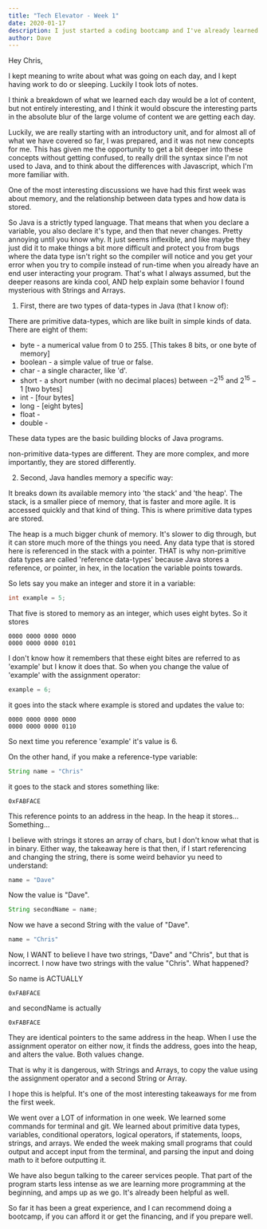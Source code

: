 ```yaml
---
title: "Tech Elevator - Week 1"
date: 2020-01-17
description: I just started a coding bootcamp and I've already learned a lot.
author: Dave
---
```


Hey Chris,

I kept meaning to write about what was going on each day, and I kept having work to do or sleeping. Luckily I took lots of notes.

I think a breakdown of what we learned each day would be a lot of content, but not entirely interesting, and I think it would obscure the interesting parts in the absolute blur of the large volume of content we are getting each day.

Luckily, we are really starting with an introductory unit, and for almost all of what we have covered so far, I was prepared, and it was not new concepts for me. This has given me the opportunity to get a bit deeper into these concepts without getting confused, to really drill the syntax since I'm not used to Java, and to think about the differences with Javascript, which I'm more familiar with.

One of the most interesting discussions we have had this first week was about memory, and the relationship between data types and how data is stored. 

So Java is a strictly typed language. That means that when you declare a variable, you also declare it's type, and then that never changes. Pretty annoying until you know why. It just seems inflexible, and like maybe they just did it to make things a bit more difficult and protect you from bugs where the data type isn't right so the compiler will notice and you get your error when you try to compile instead of run-time when you already have an end user interacting your program. That's what I always assumed, but the deeper reasons are kinda cool, AND help explain some behavior I found mysterious with Strings and Arrays.

1) First, there are two types of data-types in Java (that I know of):

There are primitive data-types, which are like built in simple kinds of data. There are eight of them:

 - byte - a numerical value from 0 to 255.  [This takes 8 bits, or one byte of memory]
 - boolean - a simple value of true or false. 
 - char - a single character, like 'd'. 
 - short - a short number (with no decimal places) between $-2^{15}$ and $2^{15}-1$ [two bytes]  
 - int -  [four bytes]
 - long -  [eight bytes]
 - float -  
 - double -  

 These data types are the basic building blocks of Java programs. 

 non-primitive data-types are different. They are more complex, and more importantly, they are stored differently.

2) Second, Java handles memory a specific way:

It breaks down its available memory into 'the stack' and 'the heap'. The stack, is a smaller piece of memory, that is faster and more agile. It is accessed quickly and that kind of thing. This is where primitive data types are stored.

The heap is a much bigger chunk of memory. It's slower to dig through, but it can store much more of the things you need. Any data type that is stored here is referenced in the stack with a pointer. THAT is why non-primitive data types are called 'reference data-types' because Java stores a reference, or pointer, in hex, in the location the variable points towards.

So lets say you make an integer and store it in a variable:
``` java
int example = 5;
```
That five is stored to memory as an integer, which uses eight bytes. So it stores

``` 
0000 0000 0000 0000
0000 0000 0000 0101
```

I don't know how it remembers that these eight bites are referred to as 'example' but I know it does that. So when you change the value of 'example' with the assignment operator:

``` java
example = 6;
```

it goes into the stack where example is stored and updates the value to: 

``` 
0000 0000 0000 0000
0000 0000 0000 0110
```

So next time you reference 'example' it's value is 6.

On the other hand, if you make a reference-type variable: 

``` java
String name = "Chris"
```

it goes to the stack and stores something like:

```
0xFABFACE
```

This reference points to an address in the heap. In the heap it stores... Something...

I believe with strings it stores an array of chars, but I don't know what that is in binary. Either way, the takeaway here is that then, if I start referencing and changing the string, there is some weird behavior yu need to understand:

``` java
name = "Dave"
```

Now the value is "Dave".


``` java
String secondName = name;
```

Now we have a second String with the value of "Dave".

``` java
name = "Chris"
```

Now, I WANT to believe I have two strings, "Dave" and "Chris", but that is incorrect. I now have two strings with the value "Chris". What happened?

So name is ACTUALLY

```
0xFABFACE
```

and secondName is actually

```
0xFABFACE
```

They are identical pointers to the same address in the heap. When I use the assignment operator on either now, it finds the address, goes into the heap, and alters the value. Both values change.

That is why it is dangerous, with Strings and Arrays, to copy the value using the assignment operator and a second String or Array. 

I hope this is helpful. It's one of the most interesting takeaways for me from the first week. 

We went over a LOT of information in one week. We learned some commands for terminal and git. We learned about primitive data types, variables, conditional operators, logical operators, if statements, loops, strings, and arrays. We ended the week making small programs that could output and accept input from the terminal, and parsing the input and doing math to it before outputting it. 

We have also begun talking to the career services people. That part of the program starts less intense as we are learning more programming at the beginning, and amps up as we go. It's already been helpful as well.

So far it has been a great experience, and I can recommend doing a bootcamp, if you can afford it or get the financing, and if you prepare well.